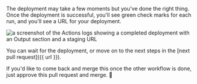 The deployment may take a few moments but you've done the right thing. Once the deployment is successful, you'll see green check marks for each run, and you'll see a URL for your deployment.

![a screenshot of the Actions logs showing a completed deployment with an Output section and a staging URL](https://user-images.githubusercontent.com/16547949/75822370-dc79a700-5d6d-11ea-8840-0a792f0639a5.png)

You can wait for the deployment, or move on to the next steps in the [next pull request]({{ url }}). 

If you'd like to come back and merge this once the other workflow is done, just approve this pull request and merge. :tada:
